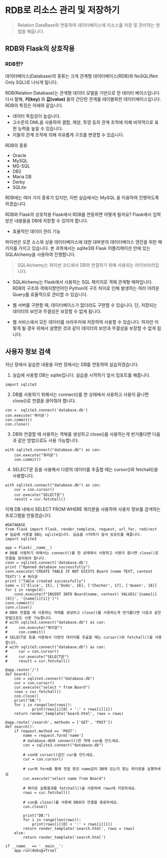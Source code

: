 # RDB로 리소스 관리 및 저장하기

> Relation DataBase와 연동하여 데이터베이스에 리소스를 저장 및 관리하는 방법을 배웁니다.

## RDB와 Flask의 상호작용

### RDB란?

데이터베이스(Database)의 종류는 크게 관계형 데이터베이스(RDB)와 NoSQL(Not Only SQL)로 나뉘게 됩니다.

RDB(Relation Database)는 관계형 데이터 모델을 기반으로 한 데이터 베이스입니다. 다시 말해, **키(key)** 와 **값(value)** 들의 간단한 관계를 테이블화한 데이터베이스입니다. RDB의 특징은 아래와 같습니다.

- 데이터 독립성이 높습니다.
- 고수준의 DML을 사용하여 결합, 제양, 투영 등의 관계 조작에 의해 비약적으로 표현 능력을 높일 수 있습니다.
- 이들의 관계 조작에 의해 자유롭게 구조를 변경할 수 있습니다.

RDB의 종류
- Oracle
- MySQL
- MS-SQL
- DB2
- Maria DB
- Derby
- SQLite

RDB에는 여러 가지 종류가 있지만, 이번 실습에서는 MySQL 을 이용하여 진행하도록 하겠습니다.

RDB와 Flask의 상호작용
Flask에서 RDB를 연동하면 어떻게 될까요? Flask에서 입력 받은 내용들을 DB에 저장할 수 있어야 합니다.
- 효율적인 데이터 관리 기능

파이썬은 오픈 소스와 상용 데이터베이스에 대한 대부분의 데이터베이스 엔진을 위한 패키지를 가지고 있습니다.
본 과목에서는 sqlite3와 Flask 어플리케이션 안에 있는 SQLAlchemy을 사용하여 진행합니다.

> SQLAlchemy는 파이썬 코드에서 DB와 연결하기 위해 사용되는 라이브러리입니다.

- SQLAlchemy는 Flask에서 사용하는 SQL 패키지로 객체 관계형 매퍼입니다.
RDB의 구조와 객체지향언어인 Python의 구조 차이로 인해 발생하는 여러 어려운 Query를 효율적으로 관리할 수 있습니다.

- 웹 서버를 구현할 때, 데이터베이스가 없더라도 구현할 수 있습니다.
단, 저장되는 데이터의 보안과 무결성은 보장할 수 없게 됩니다.

- 웹 서비스에서 모든 데이터를 브라우저에 저장하여 사용할 수 있습니다. 하지만 이렇게 될 경우 위에서 설명한 것과 같이 데이터의 보안과 무결성을 보장할 수 없게 됩니다.

## 사용자 정보 검색

지난 장에서 실습한 내용을 이번 장에서는 DB를 연동하여 실습하겠습니다.

1. 실습에 사용할 DB는 sqlite입니다. 실습을 시작하기 앞서 임포트를 해줍니다.
```
import sqlite3
```

2. DB를 사용하기 위해서는 connect()를 한 상태에서 사용하고 사용이 끝나면 close()로 연결을 끊어줘야 합니다.
```
con =  sqlite3.connect('database.db')
con.execute('쿼리문')
con.commit()
con.close()
```

3. DB와 연결할 때 사용하는 객체를 생성하고 close()를 사용하는게 번거롭다면 다음과 같은 방법으로도 사용 가능합니다.
```
with sqlite3.connect("database.db") as con:
    con.execute("쿼리문")
    con.commit()
```

4. SELECT문 등을 사용해서 다량의 데이터를 추출할 때는 cursor()와 fetchall()을 사용합니다.
```
with sqlite3.connect("database.db") as con:
    cur = con.cursor()
    cur.execute("SELECT문")
    result = cur.fetchall()
```

이제 DB 내에서 SELECT FROM WHERE 쿼리문을 사용하여 사용자 정보를 검색하는 프로그램을 만들겠습니다.

```
#DATABASE
from flask import Flask, render_template, request, url_for, redirect
# 실습에 사용할 DB는 sqlite입니다. 실습을 시작하기 앞서 임포트를 해줍니다.
import sqlite3

app = Flask(__name__)
# DB를 사용하기 위해서는 connect()를 한 상태에서 사용하고 사용이 끝나면 close()로 연결을 끊어줘야 합니다.
conn = sqlite3.connect('database.db')
print ("Opened database successfully")
conn.execute('CREATE TABLE IF NOT EXISTS Board (name TEXT, context TEXT)') # 쿼리문
print ("Table created successfully")
name = [['Elice', 15], ['Dodo', 16], ['Checher', 17], ['Queen', 18]]
for i in range(4):
    conn.execute(f"INSERT INTO Board(name, context) VALUES('{name[i][0]}', '{name[i][1]}')")
conn.commit()
conn.close()
# DB와 연결할 때 사용하는 객체를 생성하고 close()를 사용하는게 번거롭다면 다음과 같은 방법으로도 사용 가능합니다.
# with sqlite3.connect("database.db") as con:
#     con.execute("쿼리문")
#     con.commit()
# SELECT문 등을 사용해서 다량의 데이터를 추출할 때는 cursor()와 fetchall()을 사용합니다.
# with sqlite3.connect("database.db") as con:
#     cur = con.cursor()
#     cur.execute("SELECT문")
#     result = cur.fetchall()

@app.route('/')
def board():
    con = sqlite3.connect("database.db")
    cur = con.cursor()
    cur.execute("select * from Board")
    rows = cur.fetchall()
    con.close()
    print("DB:")
    for i in range(len(rows)):
            print(rows[i][0] + ':' + rows[i][1])
    return render_template('board.html', rows = rows)

@app.route('/search', methods = ['GET', 'POST'])
def search():
    if request.method == 'POST':
        name = request.form['name']
        # database.db와 connect()한 객체 con을 만드세요.
        con = sqlite3.connect("database.db")
        
        # con에 cursor()값인 cur을 만드세요.
        cur = con.cursor()
        
        # cur에 form을 통해 전달 받은 name값이 DB에 있는지 찾는 쿼리문을 실행하세요
        cur.execute("select name from Board")
        
        # 쿼리문 실행결과를 fetchall()을 사용하여 rows에 저장하세요.
        rows = cur.fetchall()
        
        # con을 close()를 사용해 DB와의 연결을 종료하세요.
        con.close()
        
        print("DB:")
        for i in range(len(rows)):
            print(rows[i][0] + ':' + rows[i][1])
        return render_template('search.html', rows = rows)
    else:
        return render_template('search.html')

if __name__ == '__main__':
    app.run(debug=True)
```

